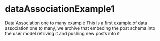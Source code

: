 # dataAssociationExample1
Data Association one to many example
This is a first example of data association one to many, we archive that embeding the post schema into the user model retriving it and pushing new posts into it
